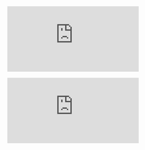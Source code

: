 ![Ghidra](https://github.com/PavelSmerdiakov/Security-Notes/blob/main/Global/Reversing/Tools/Ghidra.md)

![Outils command line](https://github.com/PavelSmerdiakov/Security-Notes/blob/main/Global/Reversing/Tools/Outils%20command%20line.md)
